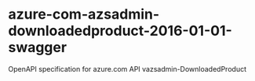 # azure-com-azsadmin-downloadedproduct-2016-01-01-swagger
OpenAPI specification for azure.com API vazsadmin-DownloadedProduct
